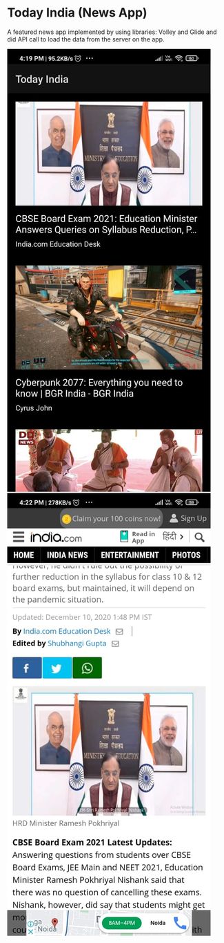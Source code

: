 # Today India (News App)
A featured news app implemented by using libraries: Volley and Glide and did API call to load the data from the server on the app.

![](https://github.com/kartik0406/Today-India-News-App-/blob/main/img1.jpeg)
![](https://github.com/kartik0406/Today-India-News-App-/blob/main/img2.jpeg)
